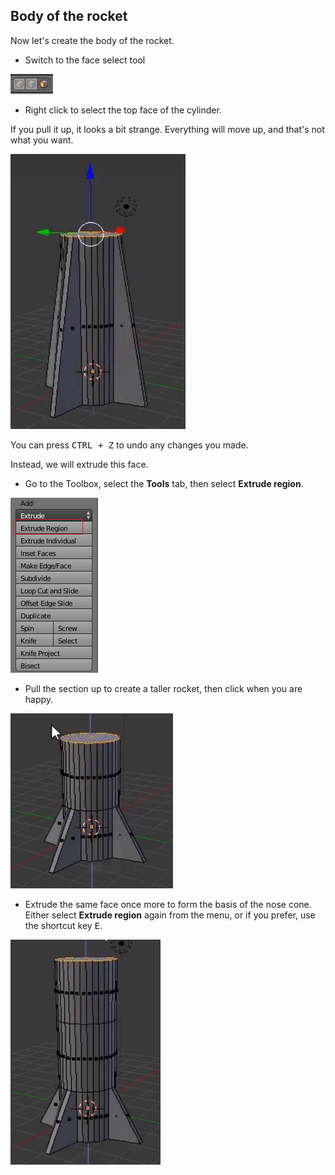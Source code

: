 ## Body of the rocket

Now let's create the body of the rocket.

+ Switch to the face select tool

![Face select tool](images/blender-face-tool.png)

+ Right click to select the top face of the cylinder.

If you pull it up, it looks a bit strange. Everything will move up, and that's not what you want.

![Pull rocket up](images/blender-rocket-pull.png)

You can press <kbd>CTRL + Z</kbd> to undo any changes you made.

Instead, we will extrude this face.

+ Go to the Toolbox, select the **Tools** tab, then select **Extrude region**.

![Extrude region](images/extrude-region.png)

+ Pull the section up to create a taller rocket, then click when you are happy.

![Extrude region](images/blender-rocket-body-extrude.png)

+ Extrude the same face once more to form the basis of the nose cone. Either select **Extrude region** again from the menu, or if you prefer, use the shortcut key <kbd>E</kbd>.

![Nose cone](images/blender-rocket-nose-extrude.png)
